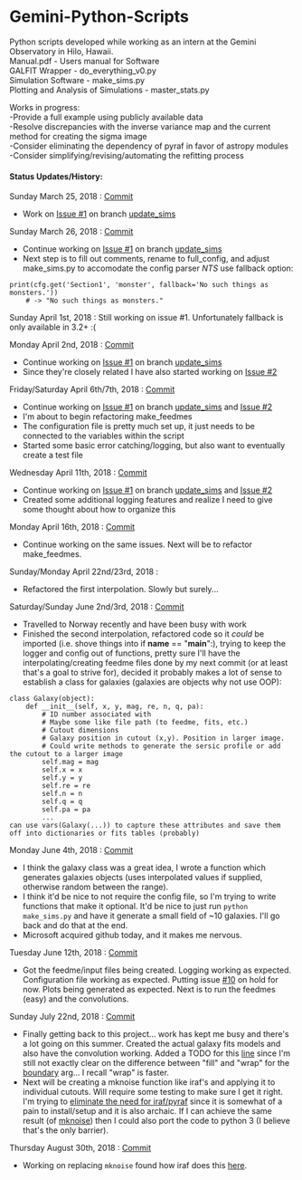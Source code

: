 # Gemini-Python-Scripts
Python scripts developed while working as an intern at the Gemini Observatory in Hilo, Hawaii.  
Manual.pdf - Users manual for Software  
GALFIT Wrapper - do_everything_v0.py  
Simulation Software -  make_sims.py  
Plotting and Analysis of Simulations - master_stats.py  

Works in progress:  
-Provide a full example using publicly available data  
-Resolve discrepancies with the inverse variance map and the current method for creating the sigma image  
-Consider eliminating the dependency of pyraf in favor of astropy modules  
-Consider simplifying/revising/automating the refitting process  

#### Status Updates/History:

Sunday March 25, 2018 : [Commit](https://github.com/rileypeterson/Gemini-Python-Scripts/commit/648af5ecbbb6f1e69ad9b20906a22330b7f2d2fb#diff-66d1da86b9755f7c032b1c07934308a6)  
- Work on [Issue #1](https://github.com/rileypeterson/Gemini-Python-Scripts/issues/1) on branch [update_sims](https://github.com/rileypeterson/Gemini-Python-Scripts/tree/update_sims)  

Sunday March 26, 2018 : [Commit](https://github.com/rileypeterson/Gemini-Python-Scripts/commit/5e67ccca59d264e82f6cfa54f6f8817d60be6965#diff-66d1da86b9755f7c032b1c07934308a6)
- Continue working on [Issue #1](https://github.com/rileypeterson/Gemini-Python-Scripts/issues/1) on branch [update_sims](https://github.com/rileypeterson/Gemini-Python-Scripts/tree/update_sims)
- Next step is to fill out comments, rename to full_config, and adjust make_sims.py to accomodate the config parser
*NTS* use fallback option:  
```
print(cfg.get('Section1', 'monster', fallback='No such things as monsters.'))
    # -> "No such things as monsters."
```
Sunday April 1st, 2018 : 
Still working on issue #1. Unfortunately fallback is only available in 3.2+ :(

Monday April 2nd, 2018 : [Commit](https://github.com/rileypeterson/Gemini-Python-Scripts/commit/92e17cbee351d4e3da148e49d2f1e080a8bffa10)
- Continue working on [Issue #1](https://github.com/rileypeterson/Gemini-Python-Scripts/issues/1) on branch [update_sims](https://github.com/rileypeterson/Gemini-Python-Scripts/tree/update_sims)
- Since they're closely related I have also started working on [Issue #2](https://github.com/rileypeterson/Gemini-Python-Scripts/issues/2)

Friday/Saturday April 6th/7th, 2018 : [Commit](https://github.com/rileypeterson/Gemini-Python-Scripts/commit/911b8bd065346d8a95d52edc73e6031d955c914b)
- Continue working on [Issue #1](https://github.com/rileypeterson/Gemini-Python-Scripts/issues/1) on branch [update_sims](https://github.com/rileypeterson/Gemini-Python-Scripts/tree/update_sims) and [Issue #2](https://github.com/rileypeterson/Gemini-Python-Scripts/issues/2)  
- I'm about to begin refactoring make_feedmes
- The configuration file is pretty much set up, it just needs to be connected to the variables within the script
- Started some basic error catching/logging, but also want to eventually create a test file

Wednesday April 11th, 2018 : [Commit](https://github.com/rileypeterson/Gemini-Python-Scripts/commit/58aa0d2225ba23fe610aeb59170cfe778a47e5ce)
- Continue working on [Issue #1](https://github.com/rileypeterson/Gemini-Python-Scripts/issues/1) on branch [update_sims](https://github.com/rileypeterson/Gemini-Python-Scripts/tree/update_sims) and [Issue #2](https://github.com/rileypeterson/Gemini-Python-Scripts/issues/2)  
- Created some additional logging features and realize I need to give some thought about how to organize this

Monday April 16th, 2018 : [Commit](https://github.com/rileypeterson/Gemini-Python-Scripts/commit/e22f9ac2c946831e6814098534f6b7733e826e4c)
- Continue working on the same issues. Next will be to refactor make_feedmes.

Sunday/Monday April 22nd/23rd, 2018 :  
- Refactored the first interpolation. Slowly but surely...

Saturday/Sunday June 2nd/3rd, 2018 : [Commit](https://github.com/rileypeterson/Gemini-Python-Scripts/commit/50e3d7d5b4cb15c78c17ab39b0d4297ff72ca08c)
- Travelled to Norway recently and have been busy with work
- Finished the second interpolation, refactored code so it *could* be imported (i.e. shove things into if __name__ == "__main__":), trying to keep the logger and config out of functions, pretty sure I'll have the interpolating/creating feedme files done by my next commit (or at least that's a goal to strive for), decided it probably makes a lot of sense to establish a class for galaxies (galaxies are objects why not use OOP): 
```
class Galaxy(object):
    def __init__(self, x, y, mag, re, n, q, pa):
        # ID number associated with
        # Maybe some like file path (to feedme, fits, etc.)
        # Cutout dimensions
        # Galaxy position in cutout (x,y). Position in larger image.
        # Could write methods to generate the sersic profile or add the cutout to a larger image
        self.mag = mag
        self.x = x
        self.y = y
        self.re = re
        self.n = n
        self.q = q
        self.pa = pa
        ...
can use vars(Galaxy(...)) to capture these attributes and save them off into dictionaries or fits tables (probably)
```
Monday June 4th, 2018 : [Commit](https://github.com/rileypeterson/Gemini-Python-Scripts/commit/b907c65e64699a1316522a8c8b88a8b22970f39d)
- I think the galaxy class was a great idea, I wrote a function which generates galaxies objects (uses interpolated values if supplied, otherwise random between the range).  
- I think it'd be nice to not require the config file, so I'm trying to write functions that make it optional. It'd be nice to just run `python make_sims.py` and have it generate a small field of ~10 galaxies. I'll go back and do that at the end.
- Microsoft acquired github today, and it makes me nervous.

Tuesday June 12th, 2018 : [Commit](https://github.com/rileypeterson/Gemini-Python-Scripts/commit/1a37b63d95fffefddf21a77dfc4a8db4e445372d)
- Got the feedme/input files being created. Logging working as expected. Configuration file working as expected. Putting issue [#10](https://github.com/rileypeterson/Gemini-Python-Scripts/issues/10) on hold for now. Plots being generated as expected. Next is to run the feedmes (easy) and the convolutions.

Sunday July 22nd, 2018 : [Commit](https://github.com/rileypeterson/Gemini-Python-Scripts/commit/15a43facf98bd4fd73baa38958229512f23ac679)
- Finally getting back to this project... work has kept me busy and there's a lot going on this summer. Created the actual galaxy fits models and also have the convolution working. Added a TODO for this [line](https://github.com/rileypeterson/Gemini-Python-Scripts/blob/update_sims/make_sims.py#L1204) since I'm still not exactly clear on the difference between "fill" and "wrap" for the [boundary](http://docs.astropy.org/en/stable/api/astropy.convolution.convolve_fft.html) arg... I recall "wrap" is faster. 
- Next will be creating a mknoise function like iraf's and applying it to individual cutouts. Will require some testing to make sure I get it right. I'm trying to [eliminate the need for iraf/pyraf](https://github.com/rileypeterson/Gemini-Python-Scripts/issues/9) since it is somewhat of a pain to install/setup and it is also archaic. If I can achieve the same result (of [mknoise](http://iraf.net/irafhelp.php?val=artdata.mknoise&help=Help+Page)) then I could also port the code to python 3 (I believe that's the only barrier).
        
Thursday August 30th, 2018 : [Commit](https://github.com/rileypeterson/Gemini-Python-Scripts/commit/87a66e912ca936cbc5849df5a0baa147ea6d2c96)
- Working on replacing `mknoise` found how iraf does this [here](https://github.com/iraf/iraf-v216/blob/9590f45760a4791f3305407fb51c87f1282b32be/noao/artdata/t_mknoise.x#L565).

